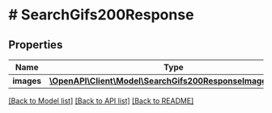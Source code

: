 # # SearchGifs200Response

## Properties

Name | Type | Description | Notes
------------ | ------------- | ------------- | -------------
**images** | [**\OpenAPI\Client\Model\SearchGifs200ResponseImagesInner[]**](SearchGifs200ResponseImagesInner.md) |  |

[[Back to Model list]](../../README.md#models) [[Back to API list]](../../README.md#endpoints) [[Back to README]](../../README.md)
